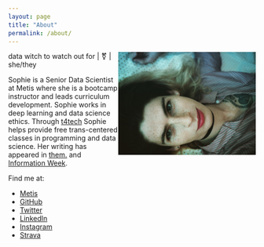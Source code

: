 ```yaml
---
layout: page
title: "About"
permalink: /about/
---
```


<img src="/profile.jpg" style="width: 20em; float:right;">

data witch to watch out for \| ⚧ \| she/they

Sophie is a Senior Data Scientist at Metis where she is a bootcamp instructor and leads curriculum development. Sophie works in deep learning and data science ethics. Through [t4tech](https://t4tech-nyc.github.io/) Sophie helps provide free trans-centered classes in programming and data science. Her writing has appeared in [them.](https://www.them.us/contributor/sophie-searcy) and [Information Week](https://www.informationweek.com/big-data/ai-machine-learning/how-biased-ai-is-holding-us-back-and-two-things-we-can-do-about-it/a/d-id/1331177).


Find me at:
- [Metis](https://www.thisismetis.com/)
- [GitHub](https://github.com/artificialsoph)
- [Twitter](https://twitter.com/artificialsoph)
- [LinkedIn](https://www.linkedin.com/in/sophsea/)
- [Instagram](https://www.instagram.com/artificialsoph/)
- [Strava](https://www.strava.com/athletes/5317572)
